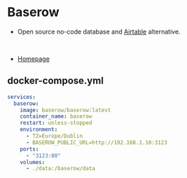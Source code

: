 # Baserow

- Open source no-code database and [Airtable](https://airtable.com) alternative.

<br>

- [Homepage](https://baserow.io)


## docker-compose.yml
```yml
services:
  baserow:
    image: baserow/baserow:latest
    container_name: baserow
    restart: unless-stopped
    environment:
      - TZ=Europe/Dublin
      - BASEROW_PUBLIC_URL=http://192.168.1.10:3123
    ports:
      - "3123:80"
    volumes:
      - ./data:/baserow/data
```
